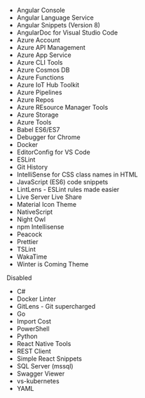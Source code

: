 * Angular Console
* Angular Language Service
* Angular Snippets (Version 8)
* AngularDoc for Visual Studio Code
* Azure Account
* Azure API Management
* Azure App Service
* Azure CLI Tools
* Azure Cosmos DB
* Azure Functions
* Azure IoT Hub Toolkit
* Azure Pipelines
* Azure Repos
* Azure REsource Manager Tools
* Azure Storage
* Azure Tools
* Babel ES6/ES7
* Debugger for Chrome
* Docker
* EditorConfig for VS Code
* ESLint
* Git History
* IntelliSense for CSS class names in HTML
* JavaScript (ES6) code snippets
* LintLens - ESLint rules made easier
* Live Server Live Share
* Material Icon Theme
* NativeScript
* Night Owl
* npm Intellisense
* Peacock
* Prettier
* TSLint
* WakaTime
* Winter is Coming Theme

Disabled
* C#
* Docker Linter
* GitLens - Git supercharged
* Go
* Import Cost
* PowerShell
* Python
* React Native Tools
* REST Client
* Simple React Snippets
* SQL Server (mssql)
* Swagger Viewer
* vs-kubernetes
* YAML
